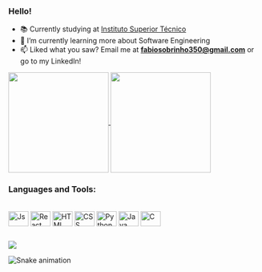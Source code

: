### Hello!

- 📚 Currently studying at [Instituto Superior Técnico](https://tecnico.ulisboa.pt/pt/) 
- 🌱 I’m currently learning more about Software Engineering
- 📫 Liked what you saw? Email me at **fabiosobrinho350@gmail.com** or go to my LinkedIn!

<a href="https://github.com/SobriKeN/github-readme-stats">
  <img height=200 align="center" src="https://github-readme-stats.vercel.app/api?username=SobriKeN&show_icons=true&theme=dark" />
</a>
<a href="https://github.com/SobriKeN/convoychat">
  <img height=200 align="center" src="https://github-readme-stats.vercel.app/api/top-langs?username=SobriKeN&layout=compact&theme=dark&langs_count=8&card_width=320" />
</a>

### Languages and Tools:
<div style="display: inline_block"><br>
  <img align="center" alt="Js" height="30" width="40" src="https://cdn.jsdelivr.net/gh/devicons/devicon/icons/javascript/javascript-original.svg">
  <img align="center" alt="React" height="30" width="40" src="https://cdn.jsdelivr.net/gh/devicons/devicon/icons/react/react-original.svg">
  <img align="center" alt="HTML" height="30" width="40" src="https://cdn.jsdelivr.net/gh/devicons/devicon/icons/html5/html5-original.svg" />
  <img align="center" alt="CSS" height="30" width="40"  src="https://cdn.jsdelivr.net/gh/devicons/devicon/icons/css3/css3-original.svg" />
  <img align="center" alt="Python" height="30" width="40" src="https://cdn.jsdelivr.net/gh/devicons/devicon/icons/python/python-original.svg">
  <img align="center" alt="Java" height="30" width="40" src="https://cdn.jsdelivr.net/gh/devicons/devicon/icons/java/java-original.svg">
  <img align="center" alt="C" height="30" width="40" src="https://cdn.jsdelivr.net/gh/devicons/devicon/icons/c/c-original.svg" />
</div>

  ##
 
<div> 
  <a href="https://www.linkedin.com/in/fabio-sobrinho/" target="_blank"><img src="https://img.shields.io/badge/-LinkedIn-%230077B5?style=for-the-badge&logo=linkedin&logoColor=white" target="_blank"></a> 
</div>

![Snake animation](https://github.com/SobriKeN/SobriKeN/blob/output/github-contribution-grid-snake.svg)

